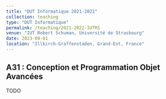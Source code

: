 ```yaml
---
title: "DUT Informatique 2021-2022"
collection: teaching
type: "DUT Informatique"
permalink: /teaching/2021-2022-IUTRS
venue: "IUT Robert Schuman, Université de Strasbourg"
date: 2023-09-01
location: "Illkirch-Graffenstaden, Grand-Est, France"
---
```


## A31 : Conception et Programmation Objet Avancées

TODO
